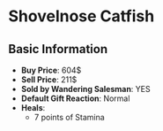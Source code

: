 # Shovelnose Catfish

## Basic Information

- **Buy Price**: 604$
- **Sell Price**: 211$
- **Sold by Wandering Salesman**: YES
- **Default Gift Reaction**: Normal
- **Heals**:
  - 7 points of Stamina